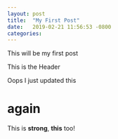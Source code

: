 ```yaml
---
layout: post
title:  "My First Post"
date:   2019-02-21 11:56:53 -0800
categories: 
---
```


This will be my first post


This is the Header

Oops I just updated this

again
==================

<p>This is <strong>strong</strong>,
<strong>this</strong> too!</p>


